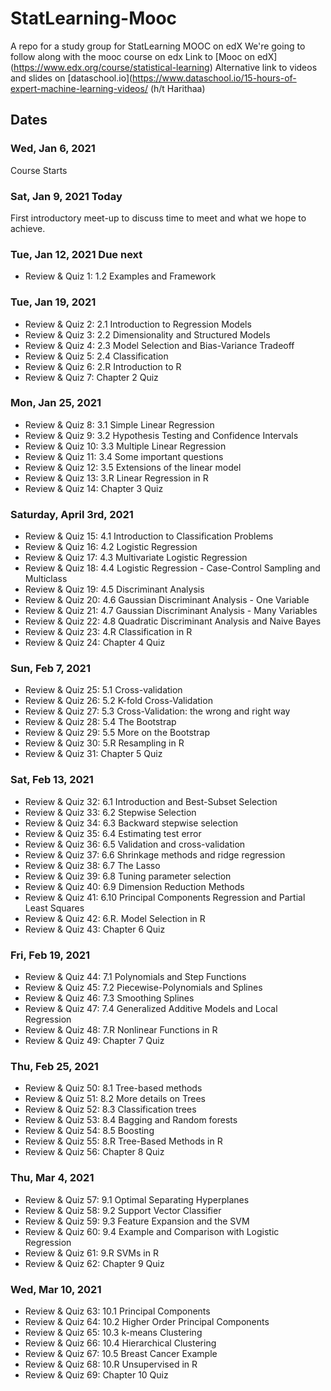 # StatLearning-Mooc
A repo for a study group for StatLearning MOOC on edX
We're going to follow along with the mooc course on edx
Link to [Mooc on edX] (https://www.edx.org/course/statistical-learning)
Alternative link to videos and slides on [dataschool.io](https://www.dataschool.io/15-hours-of-expert-machine-learning-videos/ (h/t Harithaa)

## Dates
### Wed, Jan 6, 2021
Course Starts

### Sat, Jan 9, 2021 Today
First introductory meet-up to discuss time to meet and what we hope to achieve.

### Tue, Jan 12, 2021 Due next
- Review & Quiz 1: 1.2 Examples and Framework

### Tue, Jan 19, 2021
- Review & Quiz 2: 2.1 Introduction to Regression Models
- Review & Quiz 3: 2.2 Dimensionality and Structured Models
- Review & Quiz 4: 2.3 Model Selection and Bias-Variance Tradeoff
- Review & Quiz 5: 2.4 Classification
- Review & Quiz 6: 2.R Introduction to R
- Review & Quiz 7: Chapter 2 Quiz

### Mon, Jan 25, 2021
- Review & Quiz 8: 3.1 Simple Linear Regression
- Review & Quiz 9: 3.2 Hypothesis Testing and Confidence Intervals
- Review & Quiz 10: 3.3 Multiple Linear Regression
- Review & Quiz 11: 3.4 Some important questions
- Review & Quiz 12: 3.5 Extensions of the linear model
- Review & Quiz 13: 3.R Linear Regression in R
- Review & Quiz 14: Chapter 3 Quiz


### Saturday, April 3rd, 2021
- Review & Quiz 15: 4.1 Introduction to Classification Problems
- Review & Quiz 16: 4.2 Logistic Regression
- Review & Quiz 17: 4.3 Multivariate Logistic Regression
- Review & Quiz 18: 4.4 Logistic Regression - Case-Control Sampling and Multiclass
- Review & Quiz 19: 4.5 Discriminant Analysis
- Review & Quiz 20: 4.6 Gaussian Discriminant Analysis - One Variable
- Review & Quiz 21: 4.7 Gaussian Discriminant Analysis - Many Variables
- Review & Quiz 22: 4.8 Quadratic Discriminant Analysis and Naive Bayes
- Review & Quiz 23: 4.R Classification in R
- Review & Quiz 24: Chapter 4 Quiz

### Sun, Feb 7, 2021
- Review & Quiz 25: 5.1 Cross-validation
- Review & Quiz 26: 5.2 K-fold Cross-Validation
- Review & Quiz 27: 5.3 Cross-Validation: the wrong and right way
- Review & Quiz 28: 5.4 The Bootstrap
- Review & Quiz 29: 5.5 More on the Bootstrap
- Review & Quiz 30: 5.R Resampling in R
- Review & Quiz 31: Chapter 5 Quiz

### Sat, Feb 13, 2021
- Review & Quiz 32: 6.1 Introduction and Best-Subset Selection
- Review & Quiz 33: 6.2 Stepwise Selection
- Review & Quiz 34: 6.3 Backward stepwise selection
- Review & Quiz 35: 6.4 Estimating test error
- Review & Quiz 36: 6.5 Validation and cross-validation
- Review & Quiz 37: 6.6 Shrinkage methods and ridge regression
- Review & Quiz 38: 6.7 The Lasso
- Review & Quiz 39: 6.8 Tuning parameter selection
- Review & Quiz 40: 6.9 Dimension Reduction Methods
- Review & Quiz 41: 6.10 Principal Components Regression and Partial Least Squares
- Review & Quiz 42: 6.R. Model Selection in R
- Review & Quiz 43: Chapter 6 Quiz

### Fri, Feb 19, 2021
- Review & Quiz 44: 7.1 Polynomials and Step Functions
- Review & Quiz 45: 7.2 Piecewise-Polynomials and Splines
- Review & Quiz 46: 7.3 Smoothing Splines
- Review & Quiz 47: 7.4 Generalized Additive Models and Local Regression
- Review & Quiz 48: 7.R Nonlinear Functions in R
- Review & Quiz 49: Chapter 7 Quiz

### Thu, Feb 25, 2021
- Review & Quiz 50: 8.1 Tree-based methods
- Review & Quiz 51: 8.2 More details on Trees
- Review & Quiz 52: 8.3 Classification trees
- Review & Quiz 53: 8.4 Bagging and Random forests
- Review & Quiz 54: 8.5 Boosting
- Review & Quiz 55: 8.R Tree-Based Methods in R
- Review & Quiz 56: Chapter 8 Quiz

### Thu, Mar 4, 2021
- Review & Quiz 57: 9.1 Optimal Separating Hyperplanes
- Review & Quiz 58: 9.2 Support Vector Classifier
- Review & Quiz 59: 9.3 Feature Expansion and the SVM
- Review & Quiz 60: 9.4 Example and Comparison with Logistic Regression
- Review & Quiz 61: 9.R SVMs in R
- Review & Quiz 62: Chapter 9 Quiz

### Wed, Mar 10, 2021
- Review & Quiz 63: 10.1 Principal Components
- Review & Quiz 64: 10.2 Higher Order Principal Components
- Review & Quiz 65: 10.3 k-means Clustering
- Review & Quiz 66: 10.4 Hierarchical Clustering
- Review & Quiz 67: 10.5 Breast Cancer Example
- Review & Quiz 68: 10.R Unsupervised in R
- Review & Quiz 69: Chapter 10 Quiz
